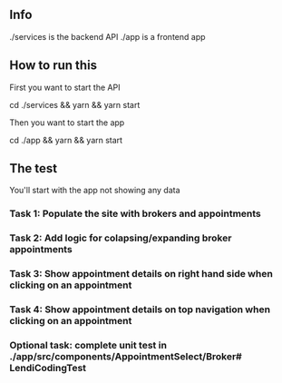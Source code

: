 ## Info

./services is the backend API
./app is a frontend app

## How to run this

First you want to start the API

cd ./services && yarn && yarn start

Then you want to start the app

cd ./app && yarn && yarn start


## The test

You'll start with the app not showing any data 

### Task 1: Populate the site with brokers and appointments

### Task 2: Add logic for colapsing/expanding broker appointments

### Task 3: Show appointment details on right hand side when clicking on an appointment

### Task 4: Show appointment details on top navigation when clicking on an appointment

### Optional task: complete unit test in ./app/src/components/AppointmentSelect/Broker# LendiCodingTest
